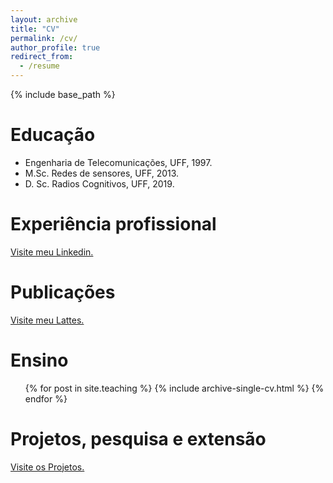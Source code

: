 ```yaml
---
layout: archive
title: "CV"
permalink: /cv/
author_profile: true
redirect_from:
  - /resume
---
```


{% include base_path %}

Educação
======
* Engenharia de Telecomunicações, UFF, 1997.
* M.Sc. Redes de sensores, UFF, 2013.
* D. Sc. Radios Cognitivos, UFF, 2019. 

Experiência profissional
======
<a href="https://www.linkedin.com/in/cledsonsousa" target="_top">Visite meu Linkedin.</a>
 

Publicações
======
 <a href="http://lattes.cnpq.br/7195080748145566" target="_top">Visite meu Lattes.</a>
  
  
Ensino
======
  <ul>{% for post in site.teaching %}
    {% include archive-single-cv.html %}
  {% endfor %}</ul>
  
Projetos, pesquisa e extensão
======
  <a href="https://cledsonsousa.github.io/portfolio" target="_top">Visite os Projetos.</a>
  
